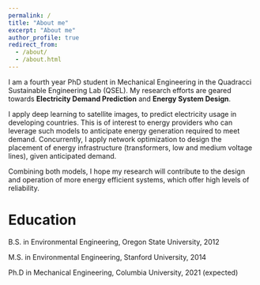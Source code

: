 ```yaml
---
permalink: /
title: "About me"
excerpt: "About me"
author_profile: true
redirect_from: 
  - /about/
  - /about.html
---
```


I am a fourth year PhD student in Mechanical Engineering in the Quadracci Sustainable Engineering Lab (QSEL). My research efforts are geared towards **Electricity Demand Prediction** and **Energy System Design**. 

I apply deep learning to satellite images, to predict electricity usage in developing countries. This is of interest to energy providers who can leverage such models to anticipate energy generation required to meet demand. Concurrently, I apply network optimization to design the placement of energy infrastructure (transformers, low and medium voltage lines), given anticipated demand. 

Combining both models, I hope my research will contribute to the design and operation of more energy efficient systems, which offer high levels of reliability. 


Education
======
<i class="fas fa-graduation-cap"></i> B.S. in Environmental Engineering, Oregon State University, 2012    

<i class="fas fa-graduation-cap"></i> M.S. in Environmental Engineering, Stanford University, 2014  

<i class="fas fa-graduation-cap"></i> Ph.D in Mechanical Engineering, Columbia University, 2021 (expected)  
